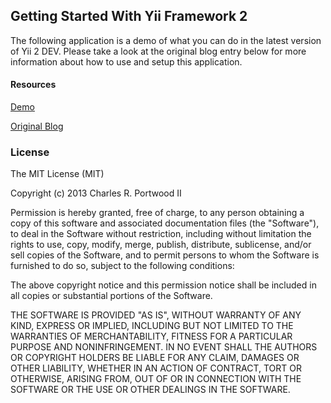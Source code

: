 ## Getting Started With Yii Framework 2
The following application is a demo of what you can do in the latest version of Yii 2 DEV. Please take a look at the original blog entry below for more information about how to use and setup this application.

#### Resources

[Demo](http://yf2.erianna.com)

[Original Blog](https://www.erianna.com/getting-starting-with-yii-framework-2)

### License
The MIT License (MIT)

Copyright (c) 2013 Charles R. Portwood II

Permission is hereby granted, free of charge, to any person obtaining a copy
of this software and associated documentation files (the "Software"), to deal
in the Software without restriction, including without limitation the rights
to use, copy, modify, merge, publish, distribute, sublicense, and/or sell
copies of the Software, and to permit persons to whom the Software is
furnished to do so, subject to the following conditions:

The above copyright notice and this permission notice shall be included in
all copies or substantial portions of the Software.

THE SOFTWARE IS PROVIDED "AS IS", WITHOUT WARRANTY OF ANY KIND, EXPRESS OR
IMPLIED, INCLUDING BUT NOT LIMITED TO THE WARRANTIES OF MERCHANTABILITY,
FITNESS FOR A PARTICULAR PURPOSE AND NONINFRINGEMENT. IN NO EVENT SHALL THE
AUTHORS OR COPYRIGHT HOLDERS BE LIABLE FOR ANY CLAIM, DAMAGES OR OTHER
LIABILITY, WHETHER IN AN ACTION OF CONTRACT, TORT OR OTHERWISE, ARISING FROM,
OUT OF OR IN CONNECTION WITH THE SOFTWARE OR THE USE OR OTHER DEALINGS IN
THE SOFTWARE.
